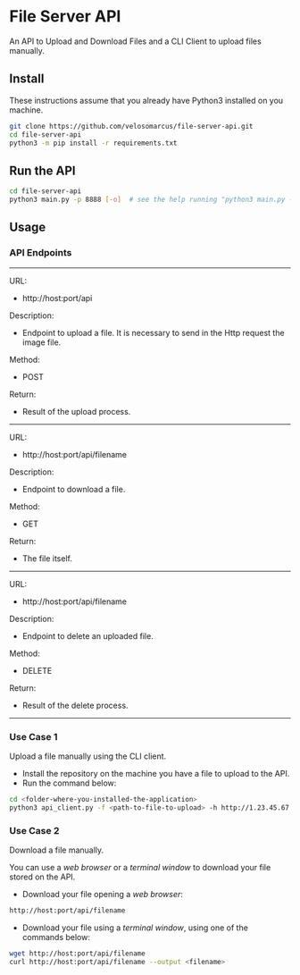 # File Server API
An API to Upload and Download Files and a CLI Client to upload files manually.

## Install

These instructions assume that you already have Python3 installed on you machine.

```bash
git clone https://github.com/velosomarcus/file-server-api.git
cd file-server-api
python3 -m pip install -r requirements.txt
```

## Run the API

```bash
cd file-server-api
python3 main.py -p 8888 [-o]  # see the help running "python3 main.py --help"
```

## Usage

### API Endpoints
<hr />

URL:
- http://host:port/api

Description:
- Endpoint to upload a file. It is necessary to send in the Http request the image file.

Method:
- POST

Return:
- Result of the upload process.

<hr />

URL:
- http://host:port/api/filename

Description:
- Endpoint to download a file.

Method:
- GET

Return:
- The file itself.

<hr />

URL:
- http://host:port/api/filename

Description:
- Endpoint to delete an uploaded file.

Method:
- DELETE

Return:
- Result of the delete process.

<hr />

### Use Case 1
Upload a file manually using the CLI client.

- Install the repository on the machine you have a file to upload to the API.
- Run the command below:
```bash
cd <folder-where-you-installed-the-application>
python3 api_client.py -f <path-to-file-to-upload> -h http://1.23.45.67:8888
```

### Use Case 2 
Download a file manually.

You can use a *web browser* or a *terminal window* to 
download your file stored on the API.

- Download your file opening a *web browser*:
```bash
http://host:port/api/filename
```
- Download your file using a *terminal window*, using one of the commands below:
```bash
wget http://host:port/api/filename
curl http://host:port/api/filename --output <filename>
```
